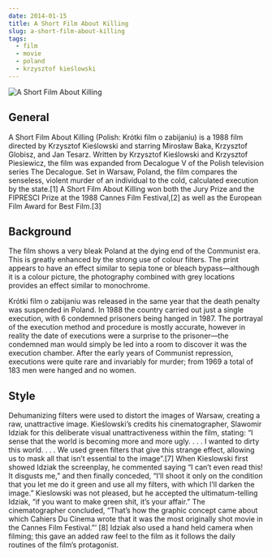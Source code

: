 ```yaml
---
date: 2014-01-15
title: A Short Film About Killing
slug: a-short-film-about-killing
tags:
  - film
  - movie
  - poland
  - krzysztof kieślowski
---
```


![A Short Film About Killing](http://critics-associated.com/wp-content/uploads/2015/04/A-Short-Film-about-Killing-5.jpg)

General
-------

A Short Film About Killing (Polish: Krótki film o zabijaniu) is a 1988 film directed by Krzysztof Kieślowski and starring Mirosław Baka, Krzysztof Globisz, and Jan Tesarz. Written by Krzysztof Kieślowski and Krzysztof Piesiewicz, the film was expanded from Decalogue V of the Polish television series The Decalogue. Set in Warsaw, Poland, the film compares the senseless, violent murder of an individual to the cold, calculated execution by the state.[1] A Short Film About Killing won both the Jury Prize and the FIPRESCI Prize at the 1988 Cannes Film Festival,[2] as well as the European Film Award for Best Film.[3]

Background
----------

The film shows a very bleak Poland at the dying end of the Communist era. This is greatly enhanced by the strong use of colour filters. The print appears to have an effect similar to sepia tone or bleach bypass—although it is a colour picture, the photography combined with grey locations provides an effect similar to monochrome.

Krótki film o zabijaniu was released in the same year that the death penalty was suspended in Poland. In 1988 the country carried out just a single execution, with 6 condemned prisoners being hanged in 1987. The portrayal of the execution method and procedure is mostly accurate, however in reality the date of executions were a surprise to the prisoner—the condemned man would simply be led into a room to discover it was the execution chamber. After the early years of Communist repression, executions were quite rare and invariably for murder; from 1969 a total of 183 men were hanged and no women.

Style
-----

Dehumanizing filters were used to distort the images of Warsaw, creating a raw, unattractive image. Kieślowski’s credits his cinematographer, Slawomir Idziak for this deliberate visual unattractiveness within the film, stating: “I sense that the world is becoming more and more ugly. . . . I wanted to dirty this world. . . . We used green filters that give this strange effect, allowing us to mask all that isn’t essential to the image”.[7] When Kieslowski first showed Idziak the screenplay, he commented saying “I can’t even read this! It disgusts me,” and then finally conceded, “I’ll shoot it only on the condition that you let me do it green and use all my filters, with which I’ll darken the image.” Kieslowski was not pleased, but he accepted the ultimatum-telling Idziak, “if you want to make green shit, it’s your affair.” The cinematographer concluded, “That’s how the graphic concept came about which Cahiers Du Cinema wrote that it was the most originally shot movie in the Cannes Film Festival.”’ [8] Idziak also used a hand held camera when filming; this gave an added raw feel to the film as it follows the daily routines of the film’s protagonist.

